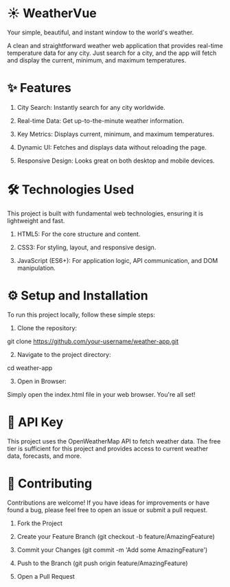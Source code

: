 # ☀️ WeatherVue

Your simple, beautiful, and instant window to the world's weather.

A clean and straightforward weather web application that provides real-time temperature data for any city. Just search for a city, and the app will fetch and display the current, minimum, and maximum temperatures.

# ✨ Features

1. City Search: Instantly search for any city worldwide.

2. Real-time Data: Get up-to-the-minute weather information.

3. Key Metrics: Displays current, minimum, and maximum temperatures.

4. Dynamic UI: Fetches and displays data without reloading the page.

5. Responsive Design: Looks great on both desktop and mobile devices.

# 🛠️ Technologies Used

This project is built with fundamental web technologies, ensuring it is lightweight and fast.

1. HTML5: For the core structure and content.

2. CSS3: For styling, layout, and responsive design.

3. JavaScript (ES6+): For application logic, API communication, and DOM manipulation.

# ⚙️ Setup and Installation

To run this project locally, follow these simple steps:

1. Clone the repository:

git clone https://github.com/your-username/weather-app.git

2. Navigate to the project directory:

cd weather-app

3. Open in Browser:

Simply open the index.html file in your web browser. You're all set!

# 🔑 API Key

This project uses the OpenWeatherMap API to fetch weather data. The free tier is sufficient for this project and provides access to current weather data, forecasts, and more.

# 🤝 Contributing

Contributions are welcome! If you have ideas for improvements or have found a bug, please feel free to open an issue or submit a pull request.

1. Fork the Project

2. Create your Feature Branch (git checkout -b feature/AmazingFeature)

3. Commit your Changes (git commit -m 'Add some AmazingFeature')

4. Push to the Branch (git push origin feature/AmazingFeature)

5. Open a Pull Request
